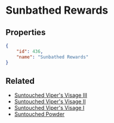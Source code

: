 # Sunbathed Rewards

<no description available>

## Properties

```json
{
    "id": 436,
    "name": "Sunbathed Rewards"
}
```

## Related

- [Suntouched Viper's Visage III](../items/22277-suntouched-viper-s-visage-iii.md)
- [Suntouched Viper's Visage II](../items/22276-suntouched-viper-s-visage-ii.md)
- [Suntouched Viper's Visage I](../items/22275-suntouched-viper-s-visage-i.md)
- [Suntouched Powder](../items/22274-suntouched-powder.md)

